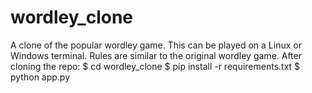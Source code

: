 # wordley_clone
A clone of the popular wordley game. 
This can be played on a Linux or Windows terminal.  Rules are similar to the original wordley game. 
After cloning the repo:
$ cd wordley_clone
$ pip install -r requirements.txt 
$ python app.py
